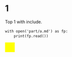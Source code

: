 # 1

Top 1 with include.

```{.python .cb.run}
with open('part/a.md') as fp:
    print(fp.read())
```

![Caption Text Yellow](images/yellow.png "Alt Text Yellow")
